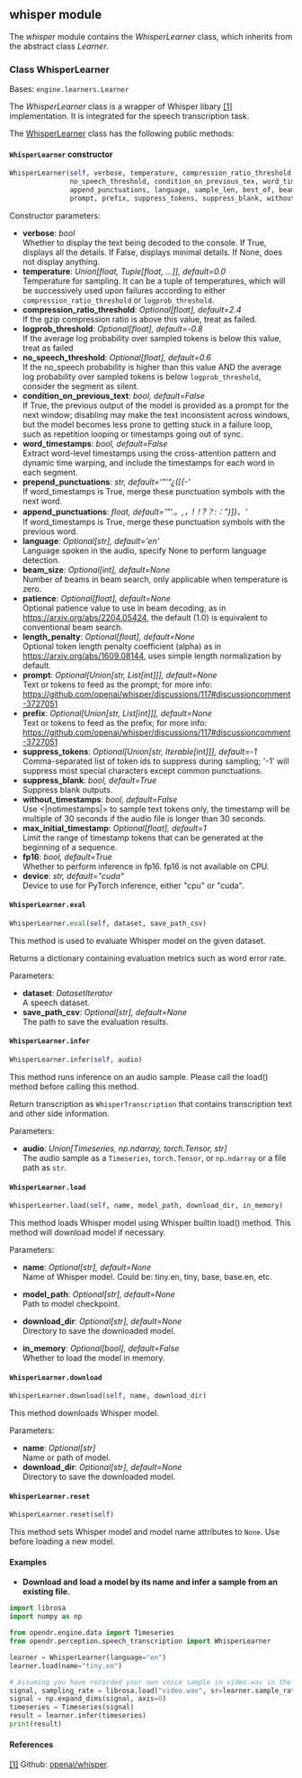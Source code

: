 ## whisper module

The *whisper* module contains the *WhisperLearner* class, which inherits from the abstract class *Learner*.

### Class WhisperLearner

Bases: `engine.learners.Learner`

The *WhisperLearner* class is a wrapper of Whisper libary [[1]](#openai/whisper-github) implementation. It is integrated for the speech transcription task.


The [WhisperLearner](/src/opendr/perception/speech_transcription/whisper/whisper_learner.py) class has the following public methods:

#### `WhisperLearner` constructor

```python
WhisperLearner(self, verbose, temperature, compression_ratio_threshold, logprob_threshold, 
               no_speech_threshold, condition_on_previous_tex, word_timestamps, prepend_punctuations,
               append_punctuations, language, sample_len, best_of, beam_size, patience, length_penalty,
               prompt, prefix, suppress_tokens, suppress_blank, without_timestamps, max_initial_timestamp, fp16, device)
```

Constructor parameters:

- **verbose**: *bool*\
  Whether to display the text being decoded to the console. If True, displays all the details.
  If False, displays minimal details. If None, does not display anything.
- **temperature**: *Union[float, Tuple[float, ...]], default=0.0*\
  Temperature for sampling. It can be a tuple of temperatures, which will be successively used
  upon failures according to either `compression_ratio_threshold` or `logprob_threshold`.
- **compression_ratio_threshold**: *Optional[float], default=2.4*\
  If the gzip compression ratio is above this value, treat as failed.
- **logprob_threshold**: *Optional[float], default=-0.8*\
  If the average log probability over sampled tokens is below this value, treat as failed
- **no_speech_threshold**: *Optional[float], default=0.6*\
  If the no_speech probability is higher than this value AND the average log probability over sampled tokens is below `logprob_threshold`, consider the segment as silent.
- **condition_on_previous_text**: *bool, default=False*\
  If True, the previous output of the model is provided as a prompt for the next window;
  disabling may make the text inconsistent across windows, but the model becomes less prone to
  getting stuck in a failure loop, such as repetition looping or timestamps going out of sync.
- **word_timestamps**: *bool, default=False*\
  Extract word-level timestamps using the cross-attention pattern and dynamic time warping,
  and include the timestamps for each word in each segment.
- **prepend_punctuations**: *str, default='\"'“¿([{-'*\
  If word_timestamps is True, merge these punctuation symbols with the next word.
- **append_punctuations**: *float, default='\"'.。,，!！?？:：”)]}、'*\
  If word_timestamps is True, merge these punctuation symbols with the previous word.
- **language**: *Optional[str], default='en'*\
  Language spoken in the audio, specify None to perform language detection.
- **beam_size**: *Optional[int], default=None*\
  Number of beams in beam search, only applicable when temperature is zero.
- **patience**: *Optional[float], default=None*\
  Optional patience value to use in beam decoding, as in https://arxiv.org/abs/2204.05424, the default (1.0) is equivalent to conventional beam search.
- **length_penalty**: *Optional[float], default=None*\
  Optional token length penalty coefficient (alpha) as in https://arxiv.org/abs/1609.08144, uses simple length normalization by default.
- **prompt**: *Optional[Union[str, List[int]]], default=None*\
  Text or tokens to feed as the prompt; for more info: https://github.com/openai/whisper/discussions/117#discussioncomment-3727051
- **prefix**: *Optional[Union[str, List[int]]], default=None*\
  Text or tokens to feed as the prefix; for more info: https://github.com/openai/whisper/discussions/117#discussioncomment-3727051
- **suppress_tokens**: *Optional[Union[str, Iterable[int]]], default=-1*\
  Comma-separated list of token ids to suppress during sampling; '-1' will suppress most special characters except common punctuations.
- **suppress_blank**: *bool, default=True*\
  Suppress blank outputs.
- **without_timestamps**: *bool, default=False*\
  Use <|notimestamps|> to sample text tokens only, the timestamp will be multiple of 30 seconds if the audio file is longer than 30 seconds.
- **max_initial_timestamp**: *Optional[float], default=1*\
  Limit the range of timestamp tokens that can be generated at the beginning of a sequence.
- **fp16**: *bool, default=True*\
  Whether to perform inference in fp16. fp16 is not available on CPU.
- **device**: *str, default="cuda"*\
  Device to use for PyTorch inference, either "cpu" or "cuda".

#### `WhisperLearner.eval`

```python
WhisperLearner.eval(self, dataset, save_path_csv)
```

This method is used to evaluate Whisper model on the given dataset.

Returns a dictionary containing evaluation metrics such as word error rate.

Parameters:

- **dataset**: *DatasetIterator*\
  A speech dataset.
- **save_path_csv**: *Optional[str], default=None*\
  The path to save the evaluation results.

#### `WhisperLearner.infer`

```python
WhisperLearner.infer(self, audio)
```

This method runs inference on an audio sample. Please call the load() method before calling this method.

Return transcription as `WhisperTranscription` that contains transcription text
and other side information.

Parameters:
- **audio**: *Union[Timeseries, np.ndarray, torch.Tensor, str]*\
  The audio sample as a `Timeseries`, `torch.Tensor`, or `np.ndarray` or a file path as `str`.


#### `WhisperLearner.load`

```python
WhisperLearner.load(self, name, model_path, download_dir, in_memory)
```

This method loads Whisper model using Whisper builtin load() method. This method
will download model if necessary.


Parameters:

- **name**: *Optional[str], default=None*\
  Name of Whisper model. Could be: tiny.en, tiny, base, base.en, etc.

- **model_path**: *Optional[str], default=None*\
  Path to model checkpoint.

- **download_dir**: *Optional[str], default=None*\
  Directory to save the downloaded model.

- **in_memory**: *Optional[bool], default=False*\
  Whether to load the model in memory.

#### `WhisperLearner.download`

```python
WhisperLearner.download(self, name, download_dir)
```

This method downloads Whisper model.

Parameters:
- **name**: *Optional[str]*\
  Name or path of model.
- **download_dir**: *Optional[str], default=None*\
  Directory to save the downloaded model.

#### `WhisperLearner.reset`
```python
WhisperLearner.reset(self)
```

This method sets Whisper model and model name attributes to `None`. Use before loading a new model.

#### Examples

* **Download and load a model by its name and infer a sample from an existing file.**
```python
import librosa
import numpy as np

from opendr.engine.data import Timeseries
from opendr.perception.speech_transcription import WhisperLearner

learner = WhisperLearner(language="en")
learner.load(name="tiny.en")

# Assuming you have recorded your own voice sample in video.wav in the current directory
signal, sampling_rate = librosa.load("video.wav", sr=learner.sample_rate)
signal = np.expand_dims(signal, axis=0)
timeseries = Timeseries(signal)
result = learner.infer(timeseries)
print(result)
```

#### References

<a name="openai/whisper-github" href="https://github.com/openai/whisper">[1]</a>
Github: [openai/whisper](https://github.com/openai/whisper).
